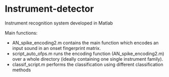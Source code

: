 Instrument-detector
===================

Instrument recognition system developed in Matlab

Main functions:

- AN_spike_encoding2.m contains the main function which encodes an input sound in an onset fingerprint matrix.
- script_auto_ofps.m runs the encoding function (AN_spike_encoding2.m) over a whole directory (ideally containing one single instrument family).
- classif_script.m performs the classification using different classification methods

